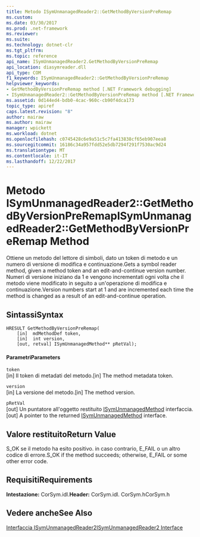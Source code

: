 ```yaml
---
title: Metodo ISymUnmanagedReader2::GetMethodByVersionPreRemap
ms.custom: 
ms.date: 03/30/2017
ms.prod: .net-framework
ms.reviewer: 
ms.suite: 
ms.technology: dotnet-clr
ms.tgt_pltfrm: 
ms.topic: reference
api_name: ISymUnmanagedReader2.GetMethodByVersionPreRemap
api_location: diasymreader.dll
api_type: COM
f1_keywords: ISymUnmanagedReader2::GetMethodByVersionPreRemap
helpviewer_keywords:
- GetMethodByVersionPreRemap method [.NET Framework debugging]
- ISymUnmanagedReader2::GetMethodByVersionPreRemap method [.NET Framework debugging]
ms.assetid: 0d144ed4-bdb0-4cac-960c-cb90f4dca173
topic_type: apiref
caps.latest.revision: "8"
author: mairaw
ms.author: mairaw
manager: wpickett
ms.workload: dotnet
ms.openlocfilehash: c0745428c6e9a51c5c7fa413838cf65eb907eea8
ms.sourcegitcommit: 16186c34a957fdd52e5db7294f291f7530ac9d24
ms.translationtype: MT
ms.contentlocale: it-IT
ms.lasthandoff: 12/22/2017
---
```

# <a name="isymunmanagedreader2getmethodbyversionpreremap-method"></a><span data-ttu-id="ec6d9-102">Metodo ISymUnmanagedReader2::GetMethodByVersionPreRemap</span><span class="sxs-lookup"><span data-stu-id="ec6d9-102">ISymUnmanagedReader2::GetMethodByVersionPreRemap Method</span></span>
<span data-ttu-id="ec6d9-103">Ottiene un metodo del lettore di simboli, dato un token di metodo e un numero di versione di modifica e continuazione.</span><span class="sxs-lookup"><span data-stu-id="ec6d9-103">Gets a symbol reader method, given a method token and an edit-and-continue version number.</span></span> <span data-ttu-id="ec6d9-104">Numeri di versione iniziano da 1 e vengono incrementati ogni volta che il metodo viene modificato in seguito a un'operazione di modifica e continuazione.</span><span class="sxs-lookup"><span data-stu-id="ec6d9-104">Version numbers start at 1 and are incremented each time the method is changed as a result of an edit-and-continue operation.</span></span>  
  
## <a name="syntax"></a><span data-ttu-id="ec6d9-105">Sintassi</span><span class="sxs-lookup"><span data-stu-id="ec6d9-105">Syntax</span></span>  
  
```  
HRESULT GetMethodByVersionPreRemap(  
    [in]  mdMethodDef token,  
    [in]  int version,  
    [out, retval] ISymUnmanagedMethod** pRetVal);  
```  
  
#### <a name="parameters"></a><span data-ttu-id="ec6d9-106">Parametri</span><span class="sxs-lookup"><span data-stu-id="ec6d9-106">Parameters</span></span>  
 `token`  
 <span data-ttu-id="ec6d9-107">[in] Il token di metadati del metodo.</span><span class="sxs-lookup"><span data-stu-id="ec6d9-107">[in] The method metadata token.</span></span>  
  
 `version`  
 <span data-ttu-id="ec6d9-108">[in] La versione del metodo.</span><span class="sxs-lookup"><span data-stu-id="ec6d9-108">[in] The method version.</span></span>  
  
 `pRetVal`  
 <span data-ttu-id="ec6d9-109">[out] Un puntatore all'oggetto restituito [ISymUnmanagedMethod](../../../../docs/framework/unmanaged-api/diagnostics/isymunmanagedmethod-interface.md) interfaccia.</span><span class="sxs-lookup"><span data-stu-id="ec6d9-109">[out] A pointer to the returned [ISymUnmanagedMethod](../../../../docs/framework/unmanaged-api/diagnostics/isymunmanagedmethod-interface.md) interface.</span></span>  
  
## <a name="return-value"></a><span data-ttu-id="ec6d9-110">Valore restituito</span><span class="sxs-lookup"><span data-stu-id="ec6d9-110">Return Value</span></span>  
 <span data-ttu-id="ec6d9-111">S_OK se il metodo ha esito positivo. in caso contrario, E_FAIL o un altro codice di errore.</span><span class="sxs-lookup"><span data-stu-id="ec6d9-111">S_OK if the method succeeds; otherwise, E_FAIL or some other error code.</span></span>  
  
## <a name="requirements"></a><span data-ttu-id="ec6d9-112">Requisiti</span><span class="sxs-lookup"><span data-stu-id="ec6d9-112">Requirements</span></span>  
 <span data-ttu-id="ec6d9-113">**Intestazione:** CorSym.idl.</span><span class="sxs-lookup"><span data-stu-id="ec6d9-113">**Header:** CorSym.idl.</span></span> <span data-ttu-id="ec6d9-114">CorSym.h</span><span class="sxs-lookup"><span data-stu-id="ec6d9-114">CorSym.h</span></span>  
  
## <a name="see-also"></a><span data-ttu-id="ec6d9-115">Vedere anche</span><span class="sxs-lookup"><span data-stu-id="ec6d9-115">See Also</span></span>  
 [<span data-ttu-id="ec6d9-116">Interfaccia ISymUnmanagedReader2</span><span class="sxs-lookup"><span data-stu-id="ec6d9-116">ISymUnmanagedReader2 Interface</span></span>](../../../../docs/framework/unmanaged-api/diagnostics/isymunmanagedreader2-interface.md)
